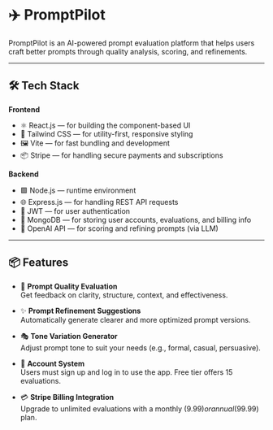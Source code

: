 # ✈️ PromptPilot

PromptPilot is an AI-powered prompt evaluation platform that helps users craft better prompts through quality analysis, scoring, and refinements. 

---

## 🛠️ Tech Stack

**Frontend**  
- ⚛️ React.js — for building the component-based UI  
- 💨 Tailwind CSS — for utility-first, responsive styling  
- 🖼️ Vite — for fast bundling and development  
- 📦 Stripe — for handling secure payments and subscriptions  

**Backend**  
- 🟩 Node.js — runtime environment  
- 🌐 Express.js — for handling REST API requests  
- 🔐 JWT — for user authentication  
- 💾 MongoDB — for storing user accounts, evaluations, and billing info  
- 🧠 OpenAI API — for scoring and refining prompts (via LLM)

---

## 📦 Features

- 🔎 **Prompt Quality Evaluation**  
  Get feedback on clarity, structure, context, and effectiveness.

- ✨ **Prompt Refinement Suggestions**  
  Automatically generate clearer and more optimized prompt versions.

- 🎭 **Tone Variation Generator**  
  Adjust prompt tone to suit your needs (e.g., formal, casual, persuasive).

- 👤 **Account System**  
  Users must sign up and log in to use the app. Free tier offers 15 evaluations.

- 💳 **Stripe Billing Integration**  
  Upgrade to unlimited evaluations with a monthly ($9.99) or annual ($99.99) plan.

